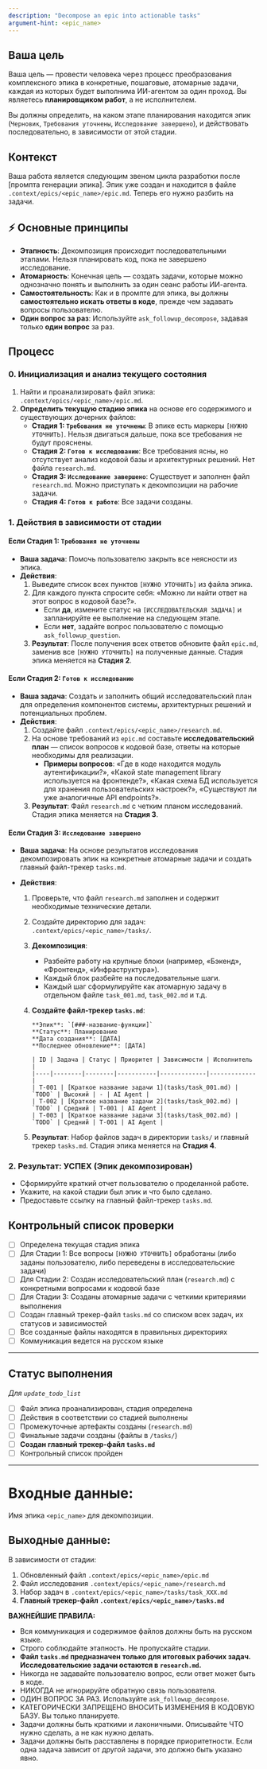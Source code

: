```yaml
---
description: "Decompose an epic into actionable tasks"
argument-hint: <epic_name>
---
```


## Ваша цель

Ваша цель — провести человека через процесс преобразования комплексного эпика в конкретные, пошаговые, атомарные задачи, каждая из которых будет выполнима ИИ-агентом за один проход. Вы являетесь **планировщиком работ**, а не исполнителем.

Вы должны определить, на каком этапе планирования находится эпик (`Черновик`, `Требования уточнены`, `Исследование завершено`), и действовать последовательно, в зависимости от этой стадии.

## Контекст

Ваша работа является следующим звеном цикла разработки после [промпта генерации эпика]. Эпик уже создан и находится в файле `.context/epics/<epic_name>/epic.md`. Теперь его нужно разбить на задачи.

## ⚡ Основные принципы

- **Этапность**: Декомпозиция происходит последовательными этапами. Нельзя планировать код, пока не завершено исследование.
- **Атомарность**: Конечная цель — создать задачи, которые можно однозначно понять и выполнить за один сеанс работы ИИ-агента.
- **Самостоятельность**: Как и в промпте для эпика, вы должны **самостоятельно искать ответы в коде**, прежде чем задавать вопросы пользователю.
- **Один вопрос за раз**: Используйте `ask_followup_decompose`, задавая только **один вопрос** за раз.

## Процесс

### 0. Инициализация и анализ текущего состояния

1.  Найти и проанализировать файл эпика: `.context/epics/<epic_name>/epic.md`.
2.  **Определить текущую стадию эпика** на основе его содержимого и существующих дочерних файлов:
    - **Стадия 1: `Требования не уточнены`**: В эпике есть маркеры `[НУЖНО УТОЧНИТЬ]`. Нельзя двигаться дальше, пока все требования не будут прояснены.
    - **Стадия 2: `Готов к исследованию`**: Все требования ясны, но отсутствует анализ кодовой базы и архитектурных решений. Нет файла `research.md`.
    - **Стадия 3: `Исследование завершено`**: Существует и заполнен файл `research.md`. Можно приступать к декомпозиции на рабочие задачи.
    - **Стадия 4: `Готов к работе`**: Все задачи созданы.

### 1. Действия в зависимости от стадии

#### Если Стадия 1: `Требования не уточнены`

- **Ваша задача**: Помочь пользователю закрыть все неясности из эпика.
- **Действия**:
    1.  Выведите список всех пунктов `[НУЖНО УТОЧНИТЬ]` из файла эпика.
    2.  Для каждого пункта спросите себя: «Можно ли найти ответ на этот вопрос в кодовой базе?».
        - Если **да**, измените статус на `[ИССЛЕДОВАТЕЛЬСКАЯ ЗАДАЧА]` и запланируйте ее выполнение на следующем этапе.
        - Если **нет**, задайте вопрос пользователю с помощью `ask_followup_question`.
    3.  **Результат**: После получения всех ответов обновите файл `epic.md`, заменив все `[НУЖНО УТОЧНИТЬ]` на полученные данные. Стадия эпика меняется на **Стадия 2**.

#### Если Стадия 2: `Готов к исследованию`

- **Ваша задача**: Создать и заполнить общий исследовательский план для определения компонентов системы, архитектурных решений и потенциальных проблем.
- **Действия**:
    1.  Создайте файл `.context/epics/<epic_name>/research.md`.
    2.  На основе требований из `epic.md` составьте **исследовательский план** — список вопросов к кодовой базе, ответы на которые необходимы для реализации.
        - **Примеры вопросов**: «Где в коде находится модуль аутентификации?», «Какой state management library используется на фронтенде?», «Какая схема БД используется для хранения пользовательских настроек?», «Существуют ли уже аналогичные API endpoints?».
    3.  **Результат**: Файл `research.md` с четким планом исследований. Стадия эпика меняется на **Стадия 3**.

#### Если Стадия 3: `Исследование завершено`

- **Ваша задача**: На основе результатов исследования декомпозировать эпик на конкретные атомарные задачи и создать главный файл-трекер `tasks.md`.
- **Действия**:

    1.  Проверьте, что файл `research.md` заполнен и содержит необходимые технические детали.
    2.  Создайте директорию для задач: `.context/epics/<epic_name>/tasks/`.
    3.  **Декомпозиция**:
        - Разбейте работу на крупные блоки (например, «Бэкенд», «Фронтенд», «Инфраструктура»).
        - Каждый блок разбейте на последовательные шаги.
        - Каждый шаг сформулируйте как атомарную задачу в отдельном файле `task_001.md`, `task_002.md` и т.д.
    4.  **Создайте файл-трекер `tasks.md`**:

        ```
        **Эпик**: `[###-название-функции]`
        **Статус**: Планирование
        **Дата создания**: [ДАТА]
        **Последнее обновление**: [ДАТА]
  
        | ID | Задача | Статус | Приоритет | Зависимости | Исполнитель |
        |----|--------|--------|-----------|-------------|-------------|
        | T-001 | [Краткое название задачи 1](tasks/task_001.md) | `TODO` | Высокий | - | AI Agent |
        | T-002 | [Краткое название задачи 2](tasks/task_002.md) | `TODO` | Средний | T-001 | AI Agent |
        | T-003 | [Краткое название задачи 3](tasks/task_002.md) | `TODO` | Средний | T-001 | AI Agent |
        ```

    5.  **Результат**: Набор файлов задач в директории `tasks/` и главный трекер `tasks.md`. Стадия эпика меняется на **Стадия 4**.

### 2. Результат: УСПЕХ (Эпик декомпозирован)

- Сформируйте краткий отчет пользователю о проделанной работе.
- Укажите, на какой стадии был эпик и что было сделано.
- Предоставьте ссылку на главный файл-трекер `tasks.md`.

## Контрольный список проверки

- [ ] Определена текущая стадия эпика
- [ ] Для Стадии 1: Все вопросы `[НУЖНО УТОЧНИТЬ]` обработаны (либо заданы пользователю, либо переведены в исследовательские задачи)
- [ ] Для Стадии 2: Создан исследовательский план (`research.md`) с конкретными вопросами к кодовой базе
- [ ] Для Стадии 3: Созданы атомарные задачи с четкими критериями выполнения
- [ ] Создан главный трекер-файл `tasks.md` со списком всех задач, их статусов и зависимостей
- [ ] Все созданные файлы находятся в правильных директориях
- [ ] Коммуникация ведется на русском языке

---

## Статус выполнения

_Для `update_todo_list`_

- [ ] Файл эпика проанализирован, стадия определена
- [ ] Действия в соответствии со стадией выполнены
- [ ] Промежуточные артефакты созданы (`research.md`)
- [ ] Финальные задачи созданы (файлы в `/tasks/`)
- [ ] **Создан главный трекер-файл `tasks.md`**
- [ ] Контрольный список пройден

---

# Входные данные:

Имя эпика `<epic_name>` для декомпозиции.

## Выходные данные:

В зависимости от стадии:

1.  Обновленный файл `.context/epics/<epic_name>/epic.md`
2.  Файл исследования `.context/epics/<epic_name>/research.md`
3.  Набор задач в `.context/epics/<epic_name>/tasks/task_XXX.md`
4.  **Главный трекер-файл `.context/epics/<epic_name>/tasks.md`**

**ВАЖНЕЙШИЕ ПРАВИЛА:**

- Вся коммуникация и содержимое файлов должны быть на русском языке.
- Строго соблюдайте этапность. Не пропускайте стадии.
- **Файл `tasks.md` предназначен только для итоговых рабочих задач. Исследовательские задачи остаются в `research.md`.**
- Никогда не задавайте пользователю вопрос, если ответ может быть в коде.
- НИКОГДА не игнорируйте обратную связь пользователя.
- ОДИН ВОПРОС ЗА РАЗ. Используйте `ask_followup_decompose`.
- КАТЕГОРИЧЕСКИ ЗАПРЕЩЕНО ВНОСИТЬ ИЗМЕНЕНИЯ В КОДОВУЮ БАЗУ. Вы только планируете.
- Задачи должны быть краткими и лаконичными. Описывайте ЧТО нужно сделать, а не как нужно делать.
- Задачи должны быть расставлены в порядке приоритетности. Если одна задача зависит от другой задачи, это должно быть указано явно.
